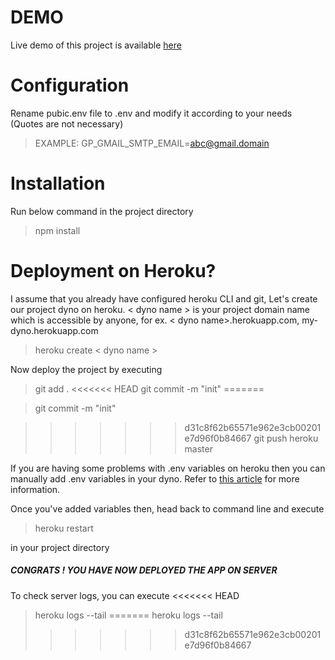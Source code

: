 

# DEMO
Live demo of this project is available [here](https://go-paperless.herokuapp.com/)
# Configuration
Rename pubic.env file to .env and modify it according to your needs (Quotes are not necessary)
>EXAMPLE:  GP_GMAIL_SMTP_EMAIL=abc@gmail.domain

# Installation
Run below command in the project directory
>npm install
# Deployment on Heroku?
I assume that you already have configured heroku CLI and git,
Let's create our project dyno on heroku. < dyno name > is your project domain name which is accessible by anyone, for ex. < dyno name>.herokuapp.com, my-dyno.herokuapp.com
>heroku create < dyno name >

Now deploy the project by executing
> git add .
<<<<<<< HEAD
> git commit -m "init"
=======

> git commit -m "init"

>>>>>>> d31c8f62b65571e962e3cb00201e7d96f0b84667
> git push heroku master

If you are having some problems with .env variables on heroku then you can manually add .env variables in your dyno. Refer to [this article](https://devcenter.heroku.com/articles/config-vars) for more information.

Once you've added variables then, head back to command line and execute 
>heroku restart

in your project directory
##### CONGRATS ! YOU HAVE NOW DEPLOYED THE APP ON SERVER

To check server logs, you can execute
<<<<<<< HEAD
>heroku logs --tail
=======
>heroku logs --tail
>>>>>>> d31c8f62b65571e962e3cb00201e7d96f0b84667
